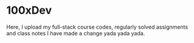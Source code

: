 # 100xDev
Here, I upload my full-stack course codes, regularly solved assignments and class notes
I have made a change yada yada yada.

